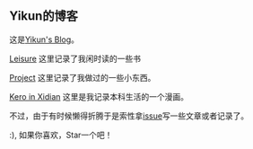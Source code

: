 Yikun的博客
------------------



这是[Yikun's Blog](http://yikun.github.io)。

[Leisure](http://yikun.github.io/leisure/) 这里记录了我闲时读的一些书

[Project](http://yikun.github.io/project/) 这里记录了我做过的一些小东西。

[Kero in Xidian](http://yikun.github.io/project/keroinxidian.html) 这里是我记录本科生活的一个漫画。

不过，由于有时候懒得折腾于是索性拿[issue](https://github.com/Yikun/yikun.github.com/issues)写一些文章或者记录了。

:), 如果你喜欢，Star一个吧！